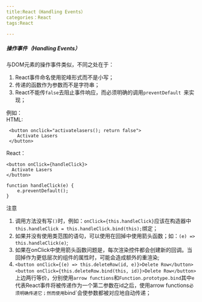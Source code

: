 ```yaml
---
title:React（Handling Events）  
categories：React  
tags:React  

---
```



##### **操作事件**（Handling Events）
与DOM元素的操作事件类似，不同之处在于：  

1. React事件命名使用驼峰形式而不是小写；  
2. 传递的函数作为参数而不是字符串；  
3. React不能传`false`去阻止事件响应，而必须明确的调用`preventDefault `来实现；

例如：  
HTML:  

	 <button onclick="activatelasers(); return false">
		Activate Lasers
	 </button>
		
React：

	<button onClick={handleClick}>
	  Activate Lasers
	</button>
	
	function handleClick(e) {
    	e.preventDefault();
  	}
  	
 注意
 
 1. 调用方法没有写`()`时，例如：`onClick={this.handleClick}`应该在构造器中`this.handleClick = this.handleClick.bind(this);`绑定；
 2. 如果并没有使用类范围的语句，可以使用在回掉中使用箭头函数；如：`(e) => this.handleClick(e)`;
 3. 如果在onClick中使用箭头函数问题是，每次渲染控件都会创建新的回调。当回掉作为更低层次的组件的属性时，可能会造成额外的重渲染;
 4.  `<button onClick={(e) => this.deleteRow(id, e)}>Delete Row</button>`
`<button onClick={this.deleteRow.bind(this, id)}>Delete Row</button>`
上边两行等价，分别使用`arrow functions`和`Function.prototype.bind`其中`e`代表React事件将被传递作为一个第二参数在id之后，使用arrow functions`必须明确传递它；然而使用`bind`会使参数都被对应地自动传递；